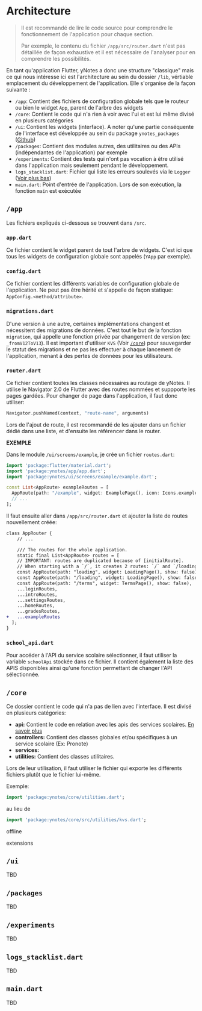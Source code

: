 # Architecture

> Il est recommandé de lire le code source pour comprendre le fonctionnement de l'application pour chaque section.
>
> Par exemple, le contenu du fichier `/app/src/router.dart` n'est pas détaillée de façon exhaustive et il est nécessaire de l'analyser pour en comprendre les possibilités.

En tant qu'application Flutter, yNotes a donc une structure "classique" mais ce qui nous intéresse ici est l'architecture au sein du dossier `/lib`, vértiable emplacement du développement de l'application. Elle s'organise de la façon suivante :

- `/app`: Contient des fichiers de configuration globale tels que le routeur ou bien le widget `App`, parent de l'arbre des widgets
- `/core`: Contient le code qui n'a rien à voir avec l'ui et est lui même divisé en plusieurs catégories
- `/ui`: Contient les widgets (interface). A noter qu'une partie conséquente de l'interface est développée au sein du package `ynotes_packages` ([Github](https://github.com/EduWireApps/ynotes-packages))
- `/packages`: Contient des modules autres, des utilitaires ou des APIs (indépendantes de l'application) par exemple
- `/experiments`: Contient des tests qui n'ont pas vocation à être utilisé dans l'application mais seulement pendant le développement.
- `logs_stacklist.dart`: Fichier qui liste les erreurs soulevés via le `Logger` ([Voir plus bas](#debugging))
- `main.dart`: Point d'entrée de l'application. Lors de son exécution, la fonction `main` est exécutée

## `/app`

Les fichiers expliqués ci-dessous se trouvent dans `/src`.

### `app.dart`

Ce fichier contient le widget parent de tout l'arbre de widgets. C'est ici que tous les widgets de configuration globale sont appelés (`YApp` par exemple).

### `config.dart`

Ce fichier contient les différents variables de configuration globale de l'application. Ne peut pas être hérité et s'appelle de façon statique: `AppConfig.<method/attribute>`.

### `migrations.dart`

D'une version à une autre, certaines implémentations changent et nécessitent des migrations de données. C'est tout le but de la fonction `migration`, qui appelle une fonction privée par changement de version (ex: `_fromV12ToV13`). Il est important d'utiliser `KVS` (Voir [`/core`](#core)) pour sauvegarder le statut des migrations et ne pas les effectuer à chaque lancement de l'application, menant à des pertes de données pour les utilisateurs.

### `router.dart`

Ce fichier contient toutes les classes nécessaires au routage de yNotes. Il utilise le Navigator 2.0 de Flutter avec des routes nommées et suppporte les pages gardées. Pour changer de page dans l'application, il faut donc utiliser:

```dart
Navigator.pushNamed(context, "route-name", arguments)
```

Lors de l'ajout de route, il est recommandé de les ajouter dans un fichier dédié dans une liste, et d'ensuite les référencer dans le router.

**EXEMPLE**

Dans le module `/ui/screens/example`, je crée un fichier `routes.dart`:

```dart
import 'package:flutter/material.dart';
import 'package:ynotes/app/app.dart';
import 'package:ynotes/ui/screens/example/example.dart';

const List<AppRoute> exampleRoutes = [
  AppRoute(path: "/example", widget: ExamplePage(), icon: Icons.example, title: "Example")
  // ...
];

```

Il faut ensuite aller dans `/app/src/router.dart` et ajouter la liste de routes nouvellement créée:

```diff
class AppRouter {
    // ...

    /// The routes for the whole application.
    static final List<AppRoute> routes = [
    // IMPORTANT: routes are duplicated because of [initialRoute].
    // When starting with a `/`, it creates 2 routes: `/` and `/loading`, leading to errors
    const AppRoute(path: "loading", widget: LoadingPage(), show: false),
    const AppRoute(path: "/loading", widget: LoadingPage(), show: false),
    const AppRoute(path: "/terms", widget: TermsPage(), show: false),
    ...loginRoutes,
    ...introRoutes,
    ...settingsRoutes,
    ...homeRoutes,
    ...gradesRoutes,
+   ...exampleRoutes
  ];
}
```

### `school_api.dart`

Pour accéder à l'API du service scolaire sélectionner, il faut utiliser la variable `schoolApi` stockée dans ce fichier. Il contient également la liste des APIS disponibles ainsi qu'une fonction permettant de changer l'API sélectionnée.

## `/core`

Ce dossier contient le code qui n'a pas de lien avec l'interface. Il est divisé en plusieurs catégories:

- **api:** Contient le code en relation avec les apis des services scolaires. [En savoir plus](apis.md)
- **controllers:** Contient des classes globales et/ou spécifiques à un service scolaire (Ex: Pronote)
- **services:**
- **utilities:** Contient des classes utilitaires.

Lors de leur utilisation, il faut utiliser le fichier qui exporte les différents fichiers plutôt que le fichier lui-même.

Exemple:

```dart
import 'package:ynotes/core/utilities.dart';
```
au lieu de

```dart
import 'package:ynotes/core/src/utilities/kvs.dart';
```

offline

extensions

## `/ui`

TBD

## `/packages`

TBD

## `/experiments`

TBD

## `logs_stacklist.dart`

TBD

## `main.dart`

TBD
